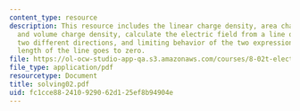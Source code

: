 ```yaml
---
content_type: resource
description: This resource includes the linear charge density, area charge density,
  and volume charge density, calculate the electric field from a line of charge along
  two different directions, and limiting behavior of the two expressions when the
  length of the line goes to zero.
file: https://ol-ocw-studio-app-qa.s3.amazonaws.com/courses/8-02t-electricity-and-magnetism-spring-2005/fc1cce882410929062d125ef8b94904e_solving02.pdf
file_type: application/pdf
resourcetype: Document
title: solving02.pdf
uid: fc1cce88-2410-9290-62d1-25ef8b94904e
---
```

